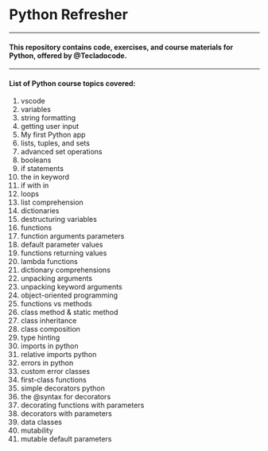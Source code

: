 # Python Refresher



---

####  This repository contains code, exercises, and course materials for Python, offered by @Tecladocode.

---

#### List of Python course topics covered:

1. vscode
2. variables
3. string formatting
4. getting user input
5. My first Python app
6. lists, tuples, and sets
7. advanced set operations
8. booleans
9. if statements
10. the in keyword
11. if with in
12. loops
13. list comprehension
14. dictionaries
15. destructuring variables
16. functions
17. function arguments parameters
18. default parameter values
19. functions returning values
20. lambda functions
21. dictionary comprehensions
22. unpacking arguments
23. unpacking keyword arguments
24. object-oriented programming
25. functions vs methods
26. class method & static method
27. class inheritance
28. class composition
29. type hinting
30. imports in python
31. relative imports python
32. errors in python
33. custom error classes
34. first-class functions
35. simple decorators python
36. the @syntax for decorators
37. decorating functions with parameters
38. decorators with parameters
39. data classes
40. mutability
41. mutable default parameters
